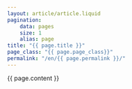 ```yaml
---
layout: article/article.liquid
pagination:
    data: pages
    size: 1
    alias: page
title: "{{ page.title }}"
page_class: "{{ page.page_class}}"
permalink: "/en/{{ page.permalink }}/"
---
```


{{ page.content }}